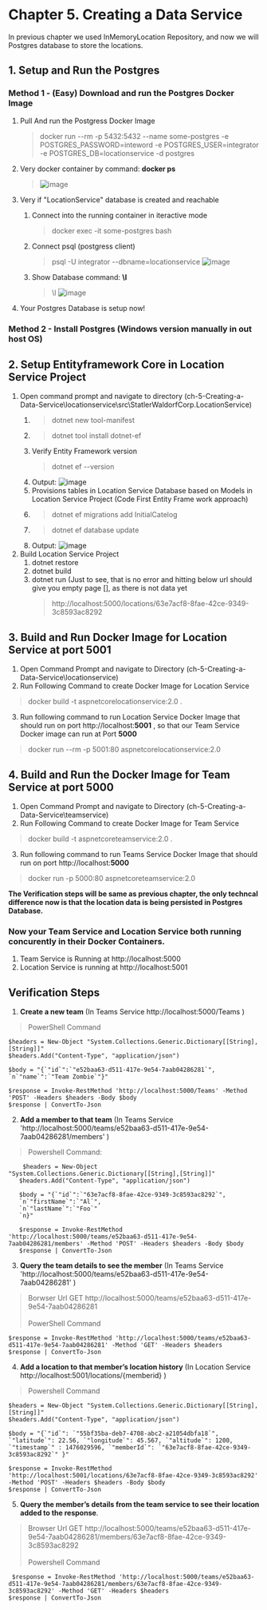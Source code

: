 # Chapter 5. Creating a Data Service

In previous chapter we used InMemoryLocation Repository, and now we will Postgres database to store the locations.

## 1. Setup and Run the Postgres
### Method 1 - (Easy) Download and run the Postgres Docker Image
1. Pull And run the Postgress Docker Image
    >  docker run  --rm  -p 5432:5432 --name some-postgres -e POSTGRES_PASSWORD=inteword -e POSTGRES_USER=integrator -e POSTGRES_DB=locationservice -d postgres
2. Very docker container by command: **docker ps**
   > ![image](https://user-images.githubusercontent.com/14904879/120819556-5308e400-c571-11eb-8083-d57a1ba5b19e.png)

3. Very if "LocationService" database is created and reachable
    1. Connect into the running container in iteractive mode
       > docker exec -it some-postgres bash
    3. Connect psql (postgress client)
       > psql -U integrator --dbname=locationservice ![image](https://user-images.githubusercontent.com/14904879/120820751-71231400-c572-11eb-8b42-2c01780d7afa.png)
    3. Show Database command: **\l**
       > \l 
       > ![image](https://user-images.githubusercontent.com/14904879/120821781-64eb8680-c573-11eb-86cd-aefd0aa04bd6.png)
4. Your Postgres Database is setup now!
### Method 2 - Install Postgres (Windows version manually in out host OS)

## 2. Setup Entityframework Core in Location Service Project
1. Open command prompt and navigate to directory (ch-5-Creating-a-Data-Service\locationservice\src\StatlerWaldorfCorp.LocationService) 
   1. > dotnet new tool-manifest
   2. > dotnet tool install dotnet-ef  
   3. Verify Entity Framework version
      > dotnet ef --version
   5. Output: ![image](https://user-images.githubusercontent.com/14904879/120824135-c3196900-c575-11eb-95b5-b42d5a5918e0.png)
   6. Provisions tables in Location Service Database based on Models in Location Service Project (Code First Entity Frame work approach)
   7. > dotnet ef migrations add InitialCatelog
   8. > dotnet ef database update 
   9. Output: ![image](https://user-images.githubusercontent.com/14904879/120825131-b2b5be00-c576-11eb-90e7-5ecbcd2b6fde.png)
2. Build Location Service Project
   1. dotnet restore
   2. dotnet build
   3. dotnet run (Just to see, that is no error and hitting below url should give you empty page [], as there is not data yet
      > http://localhost:5000/locations/63e7acf8-8fae-42ce-9349-3c8593ac8292 

## 3. Build and Run Docker Image for Location Service  at port **5001**
1. Open Command Prompt and navigate to Directory (ch-5-Creating-a-Data-Service\locationservice)
2. Run Following Command to create Docker Image for Location Service
>  docker build -t aspnetcorelocationservice:2.0 .
3. Run following command to run Location Service Docker Image that should run on port http://localhost:<b>5001</b> , so that our Team Service Docker image can run at Port **5000**
>  docker run --rm -p 5001:80  aspnetcorelocationservice:2.0

## 4. Build and Run the Docker Image for Team Service at port **5000**
1. Open Command Prompt and navigate to Directory (ch-5-Creating-a-Data-Service\teamservice)
2. Run Following Command to create Docker Image for Team Service
> docker build -t aspnetcoreteamservice:2.0 .
3. Run following command to run Teams Service Docker Image that should run on port http://localhost:**5000**
>  docker run -p 5000:80  aspnetcoreteamservice:2.0

**The Verification steps will be same as previous chapter, the only techncal difference now is that the location data is being persisted in Postgres Database.**

### Now your Team Service and Location Service both running concurently in their Docker Containers.
1. Team Service is Running at http://localhost:5000 
2. Location Service is running at http://localhost:5001

## Verification Steps
1. **Create a new team** (In Teams Service http://localhost:5000/Teams )
> PowerShell Command

```
$headers = New-Object "System.Collections.Generic.Dictionary[[String],[String]]"
$headers.Add("Content-Type", "application/json")

$body = "{`"id`":`"e52baa63-d511-417e-9e54-7aab04286281`",
`n`"name`":`"Team Zombie`"}"

$response = Invoke-RestMethod 'http://localhost:5000/Teams' -Method 'POST' -Headers $headers -Body $body
$response | ConvertTo-Json
```
2. **Add a member to that team**  (In Teams Service 'http://localhost:5000/teams/e52baa63-d511-417e-9e54-7aab04286281/members' ) 
 > Powershell Command:
 
 ```
     $headers = New-Object "System.Collections.Generic.Dictionary[[String],[String]]"
    $headers.Add("Content-Type", "application/json")

    $body = "{`"id`":`"63e7acf8-8fae-42ce-9349-3c8593ac8292`", 
    `n`"firstName`":`"Al`", 
    `n`"lastName`":`"Foo`"
    `n}"

    $response = Invoke-RestMethod 'http://localhost:5000/teams/e52baa63-d511-417e-9e54-7aab04286281/members' -Method 'POST' -Headers $headers -Body $body
    $response | ConvertTo-Json
 ```
3. **Query the team details to see the member** (In Teams Service 'http://localhost:5000/teams/e52baa63-d511-417e-9e54-7aab04286281' )
> Borwser Url GET
> http://localhost:5000/teams/e52baa63-d511-417e-9e54-7aab04286281 <br><br>
> PowerShell Command 
   
```
$response = Invoke-RestMethod 'http://localhost:5000/teams/e52baa63-d511-417e-9e54-7aab04286281' -Method 'GET' -Headers $headers
$response | ConvertTo-Json
```

4. **Add a location to that member’s location history** (In Location Service http://localhost:5001/locations/{memberid} )
> Powershell Command
```
$headers = New-Object "System.Collections.Generic.Dictionary[[String],[String]]"
$headers.Add("Content-Type", "application/json")

$body = "{`"id`": `"55bf35ba-deb7-4708-abc2-a21054dbfa18`", `"latitude`": 22.56, `"longitude`": 45.567, `"altitude`": 1200, `"timestamp`" : 1476029596, `"memberId`": `"63e7acf8-8fae-42ce-9349-3c8593ac8292`" }"

$response = Invoke-RestMethod 'http://localhost:5001/locations/63e7acf8-8fae-42ce-9349-3c8593ac8292' -Method 'POST' -Headers $headers -Body $body
$response | ConvertTo-Json
```

5. **Query the member’s details from the team service to see their location added to the response**.
> Browser Url GET 
> http://localhost:5000/teams/e52baa63-d511-417e-9e54-7aab04286281/members/63e7acf8-8fae-42ce-9349-3c8593ac8292 <br> <br>
> Powershell Command

```
 $response = Invoke-RestMethod 'http://localhost:5000/teams/e52baa63-d511-417e-9e54-7aab04286281/members/63e7acf8-8fae-42ce-9349-3c8593ac8292' -Method 'GET' -Headers $headers
$response | ConvertTo-Json
```
